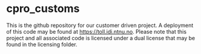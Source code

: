 # cpro_customs
This is the github repository for our customer driven project.
A deployment of this code may be found at https://toll.idi.ntnu.no.
Please note that this project and all associated code is licensed under 
a dual license that may be found in the licensing folder.
